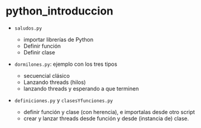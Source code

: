# python_introduccion

* `saludos.py`
  * importar librerías de Python
  * Definir función
  * Definir clase

* `dormilones.py`: ejemplo con los tres tipos
  * secuencial clásico
  * Lanzando threads (hilos)
  * lanzando threads y esperando a que terminen

* `definiciones.py` y `clasesYfunciones.py`
  * definir función y clase (con herencia), e importalas desde otro script
  * crear y lanzar threads desde función y desde (instancia de) clase.
